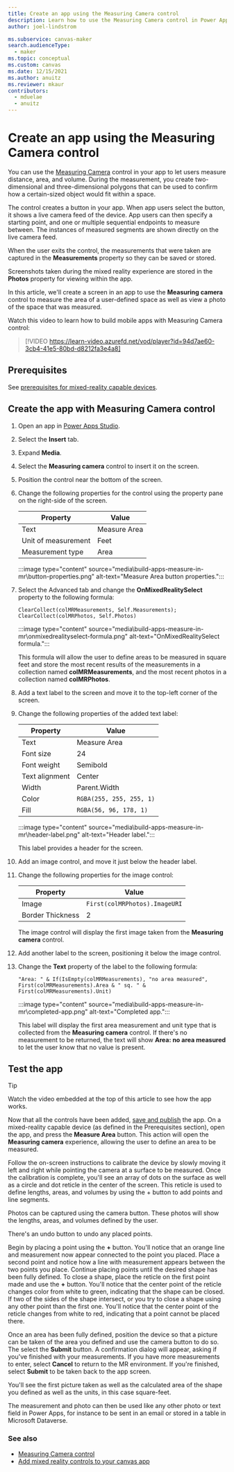 ```yaml
---
title: Create an app using the Measuring Camera control
description: Learn how to use the Measuring Camera control in Power Apps.
author: joel-lindstrom

ms.subservice: canvas-maker
search.audienceType: 
  - maker
ms.topic: conceptual
ms.custom: canvas
ms.date: 12/15/2021
ms.author: anuitz
ms.reviewer: mkaur
contributors:
  - mduelae
  - anuitz
---
```


# Create an app using the Measuring Camera control

You can use the [Measuring Camera](../mixed-reality-component-measure-distance.md) control in your app to let users measure distance, area, and volume. During the measurement, you create two-dimensional and three-dimensional polygons that can be used to confirm how a certain-sized object would fit within a space.

The control creates a button in your app. When app users select the button, it shows a live camera feed of the device. App users can then specify a starting point, and one or multiple sequential endpoints to measure between. The instances of measured segments are shown directly on the live camera feed.

When the user exits the control, the measurements that were taken are captured in the **Measurements** property so they can be saved or stored.

Screenshots taken during the mixed reality experience are stored in the **Photos** property for viewing within the app.

In this article, we'll create a screen in an app to use the **Measuring camera** control to measure the area of a user-defined space as well as view a photo of the space that was measured.

Watch this video to learn how to build mobile apps with Measuring Camera control:
> [!VIDEO https://learn-video.azurefd.net/vod/player?id=94d7ae60-3cb4-41e5-80bd-d8212fa3e4a8]

## Prerequisites

See [prerequisites for mixed-reality capable devices](../mixed-reality-overview.md#prerequisites).

## Create the app with Measuring Camera control

1. Open an app in [Power Apps Studio](https://make.powerapps.com).

1. Select the **Insert** tab.

1. Expand **Media**.

1. Select the **Measuring camera** control to insert it on the screen.

1. Position the control near the bottom of the screen.

1. Change the following properties for the control using the property pane on the right-side of the screen.

    | Property            | Value        |
    |---------------------|--------------|
    | Text                | Measure Area |
    | Unit of measurement | Feet         |
    | Measurement type    | Area         |

    :::image type="content" source="media\build-apps-measure-in-mr\button-properties.png" alt-text="Measure Area button properties.":::

1. Select the Advanced tab and change the **OnMixedRealitySelect** property to the following formula:

    ```power-fx
    ClearCollect(colMRMeasurements, Self.Measurements);  
    ClearCollect(colMRPhotos, Self.Photos)  
    ```

    :::image type="content" source="media\build-apps-measure-in-mr\onmixedrealityselect-formula.png" alt-text="OnMixedRealitySelect formula.":::

    This formula will allow the user to define areas to be measured in square feet and store the most recent results of the measurements in a collection named **colMRMeasurements**, and the most recent photos in a collection named **colMRPhotos**.

1. Add a text label to the screen and move it to the top-left corner of the screen.

1. Change the following properties of the added text label:

    | Property       | Value        |
    |----------------|--------------|
    | Text           | Measure Area |
    | Font size      | 24           |
    | Font weight    | Semibold     |
    | Text alignment | Center       |
    | Width          | Parent.Width |
    | Color    | `RGBA(255, 255, 255, 1)` |
    | Fill     | `RGBA(56, 96, 178, 1)`   |

    :::image type="content" source="media\build-apps-measure-in-mr\header-label.png" alt-text="Header label.":::

    This label provides a header for the screen.

1. Add an image control, and move it just below the header label.

1. Change the following properties for the image control:

    | Property         | Value                       |
    |------------------|-----------------------------|
    | Image            | `First(colMRPhotos).ImageURI` |
    | Border Thickness | 2                           |

    The image control will display the first image taken from the **Measuring camera** control.

1. Add another label to the screen, positioning it below the image control. 

1. Change the **Text** property of the label to the following formula:

    ```power-fx
    "Area: " & If(IsEmpty(colMRMeasurements), "no area measured", First(colMRMeasurements).Area & " sq. " & First(colMRMeasurements).Unit)
    ```

    :::image type="content" source="media\build-apps-measure-in-mr\completed-app.png" alt-text="Completed app.":::

    This label will display the first area measurement and unit type that is collected from the **Measuring camera** control. If there's no measurement to be returned, the text will show **Area: no area measured** to let the user know that no value is present.

## Test the app

> [!TIP]
> Watch the video embedded at the top of this article to see how the app works.

Now that all the controls have been added, [save and publish](../save-publish-app.md) the app. On a mixed-reality capable device (as defined in the Prerequisites section), open the app, and press the **Measure Area** button. This action will open the **Measuring camera** experience, allowing the user to define an area to be measured.

Follow the on-screen instructions to calibrate the device by slowly moving it left and right while pointing the camera at a surface to be measured. Once the calibration is complete, you'll see an array of dots on the surface as well as a circle and dot reticle in the center of the screen. This reticle is used to define lengths, areas, and volumes by using the + button to add points and line segments.

Photos can be captured using the camera button. These photos will show the lengths, areas, and volumes defined by the user.

There's an undo button to undo any placed points.

Begin by placing a point using the **+** button. You'll notice that an orange line and measurement now appear connected to the point you placed. Place a second point and notice how a line with measurement appears between the two points you place. Continue placing points until the desired shape has been fully defined. To close a shape, place the reticle on the first point made and use the **+** button. You'll notice that the center point of the reticle changes color from white to green, indicating that the shape can be closed. If two of the sides of the shape intersect, or you try to close a shape using any other point than the first one. You'll notice that the center point of the reticle changes from white to red, indicating that a point cannot be placed there.

Once an area has been fully defined, position the device so that a picture can be taken of the area you defined and use the camera button to do so. The select the **Submit** button. A confirmation dialog will appear, asking if you've finished with your measurements. If you have more measurements to enter, select **Cancel** to return to the MR environment. If you're finished, select **Submit** to be taken back to the app screen.

You'll see the first picture taken as well as the calculated area of the shape you defined as well as the units, in this case square-feet.

The measurement and photo can then be used like any other photo or text field in Power Apps, for instance to be sent in an email or stored in a table in Microsoft Dataverse.

### See also

- [Measuring Camera control](../mixed-reality-component-measure-distance.md)
- [Add mixed reality controls to your canvas app](../mixed-reality-overview.md)
